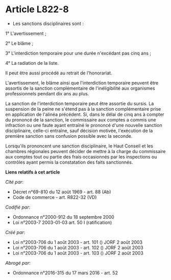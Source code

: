 # Article L822-8

- Les sanctions disciplinaires sont :

1° L'avertissement ;

2° Le blâme ;

3° L'interdiction temporaire pour une durée n'excédant pas cinq ans ;

4° La radiation de la liste.

Il peut être aussi procédé au retrait de l'honorariat.

L'avertissement, le blâme ainsi que l'interdiction temporaire peuvent être assortis de la sanction complémentaire de
l'inéligibilité aux organismes professionnels pendant dix ans au plus.

La sanction de l'interdiction temporaire peut être assortie du sursis. La suspension de la peine ne s'étend pas à la sanction
complémentaire prise en application de l'alinéa précédent. Si, dans le délai de cinq ans à compter du prononcé de la
sanction, le commissaire aux comptes a commis une infraction ou une faute ayant entraîné le prononcé d'une nouvelle sanction
disciplinaire, celle-ci entraîne, sauf décision motivée, l'exécution de la première sanction sans confusion possible avec la
seconde.

Lorsqu'ils prononcent une sanction disciplinaire, le Haut Conseil et les chambres régionales peuvent décider de mettre à la
charge du commissaire aux comptes tout ou partie des frais occasionnés par les inspections ou contrôles ayant permis la
constatation des faits sanctionnés.

**Liens relatifs à cet article**

_Cité par_:

  - Décret n°69-810 du 12 août 1969 - art. 88 (Ab)
  - Code de commerce - art. R822-32 (VD)

_Codifié par_:

  - Ordonnance n°2000-912 du 18 septembre 2000
  - Loi n°2003-7 2003-01-03 art. 50 I (ratification)

_Créé par_:

  - Loi n°2003-706 du 1 août 2003 - art. 101 () JORF 2 août 2003
  - Loi n°2003-706 du 1 août 2003 - art. 102 () JORF 2 août 2003
  - Loi n°2003-706 du 1 août 2003 - art. 103 () JORF 2 août 2003

_Abrogé par_:

  - Ordonnance n°2016-315 du 17 mars 2016 - art. 52
